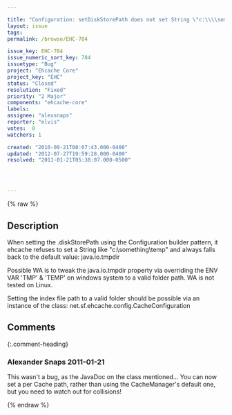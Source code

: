 ```yaml
---

title: "Configuration: setDiskStorePath does not set String \"c:\\\\something\\\\temp\""
layout: issue
tags: 
permalink: /browse/EHC-784

issue_key: EHC-784
issue_numeric_sort_key: 784
issuetype: "Bug"
project: "Ehcache Core"
project_key: "EHC"
status: "Closed"
resolution: "Fixed"
priority: "2 Major"
components: "ehcache-core"
labels: 
assignee: "alexsnaps"
reporter: "elvis"
votes:  0
watchers: 1

created: "2010-09-21T08:07:43.000-0400"
updated: "2012-07-27T19:59:28.000-0400"
resolved: "2011-01-21T05:38:07.000-0500"




---
```


{% raw %}

## Description

<div markdown="1" class="description">

When setting the .diskStorePath using the Configuration builder pattern, it ehcache refuses to set a String like "c:\\something\\temp" and always falls back to the default value: java.io.tmpdir 

Possible WA is to tweak the java.io.tmpdir property via overriding the ENV VAR 'TMP' & 'TEMP' on windows system to a valid folder path. WA is not tested on Linux.

Setting the index file path to a valid folder should be possible via an instance of the class: net.sf.ehcache.config.CacheConfiguration

</div>

## Comments


{:.comment-heading}
### **Alexander Snaps** <span class="date">2011-01-21</span>

<div markdown="1" class="comment">

This wasn't a bug, as the JavaDoc on the class mentioned...
You can now set a per Cache path, rather than using the CacheManager's default one, but you need to watch out for collisions!

</div>



{% endraw %}
